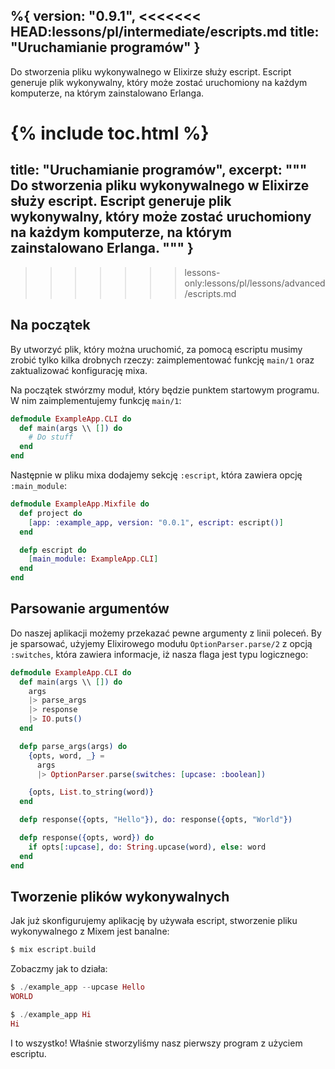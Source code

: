 %{
  version: "0.9.1",
<<<<<<< HEAD:lessons/pl/intermediate/escripts.md
  title: "Uruchamianie programów"
}
---

Do stworzenia pliku wykonywalnego w Elixirze służy escript. Escript generuje plik wykonywalny, który może zostać uruchomiony na każdym komputerze, na którym zainstalowano Erlanga.

{% include toc.html %}
=======
  title: "Uruchamianie programów",
  excerpt: """
  Do stworzenia pliku wykonywalnego w Elixirze służy escript. Escript generuje plik wykonywalny, który może zostać uruchomiony na każdym komputerze, na którym zainstalowano Erlanga.
  """
}
---
>>>>>>> lessons-only:lessons/pl/lessons/advanced/escripts.md

## Na początek

By utworzyć plik, który można uruchomić, za pomocą escriptu musimy zrobić tylko kilka drobnych rzeczy: zaimplementować funkcję `main/1` oraz zaktualizować konfigurację mixa.

Na początek stwórzmy moduł, który będzie punktem startowym programu. W nim zaimplementujemy funkcję `main/1`:

```elixir
defmodule ExampleApp.CLI do
  def main(args \\ []) do
    # Do stuff
  end
end
```

Następnie w pliku mixa dodajemy sekcję `:escript`, która zawiera opcję `:main_module`:

```elixir
defmodule ExampleApp.Mixfile do
  def project do
    [app: :example_app, version: "0.0.1", escript: escript()]
  end

  defp escript do
    [main_module: ExampleApp.CLI]
  end
end
```

## Parsowanie argumentów

Do naszej aplikacji możemy przekazać pewne argumenty z linii poleceń. By je sparsować, użyjemy Elixirowego modułu `OptionParser.parse/2` z opcją `:switches`, która zawiera informacje, iż nasza flaga jest typu logicznego:

```elixir
defmodule ExampleApp.CLI do
  def main(args \\ []) do
    args
    |> parse_args
    |> response
    |> IO.puts()
  end

  defp parse_args(args) do
    {opts, word, _} =
      args
      |> OptionParser.parse(switches: [upcase: :boolean])

    {opts, List.to_string(word)}
  end

  defp response({opts, "Hello"}), do: response({opts, "World"})

  defp response({opts, word}) do
    if opts[:upcase], do: String.upcase(word), else: word
  end
end
```

## Tworzenie plików wykonywalnych

Jak już skonfigurujemy aplikację by używała escript, stworzenie pliku wykonywalnego z Mixem jest banalne:

```elixir
$ mix escript.build
```

Zobaczmy jak to działa:

```elixir
$ ./example_app --upcase Hello
WORLD

$ ./example_app Hi
Hi
```
I to wszystko! Właśnie stworzyliśmy nasz pierwszy program z użyciem escriptu.  

